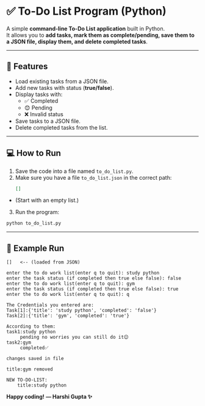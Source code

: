 # ✅ To-Do List Program (Python)

A simple **command-line To-Do List application** built in Python.  
It allows you to **add tasks, mark them as complete/pending, save them to a JSON file, display them, and delete completed tasks**.

---

## 🚀 Features
- Load existing tasks from a JSON file.
- Add new tasks with status (**true/false**).
- Display tasks with:
  - ✅ Completed  
  - 😊 Pending  
  - ❌ Invalid status  
- Save tasks to a JSON file.
- Delete completed tasks from the list.

---

## 💻 How to Run
1. Save the code into a file named `to_do_list.py`.
2. Make sure you have a file `to_do_list.json` in the correct path:
   ```json
   []
- (Start with an empty list.)
3. Run the program:
```bash
python to_do_list.py
```

---

## 📝 Example Run
```
[]   <-- (loaded from JSON)

enter the to do work list(enter q to quit): study python
enter the task status (if completed then true else false): false
enter the to do work list(enter q to quit): gym
enter the task status (if completed then true else false): true
enter the to do work list(enter q to quit): q

The Credentials you entered are:
Task[1]:{'title': 'study python', 'completed': 'false'}
Task[2]:{'title': 'gym', 'completed': 'true'}

According to them:
task1:study python
     pending no worries you can still do it😊
task2:gym
     completed✅

changes saved in file

title:gym removed 

NEW TO-DO-LIST:
    title:study python
```

**Happy coding!**
**— Harshi Gupta ✨**
